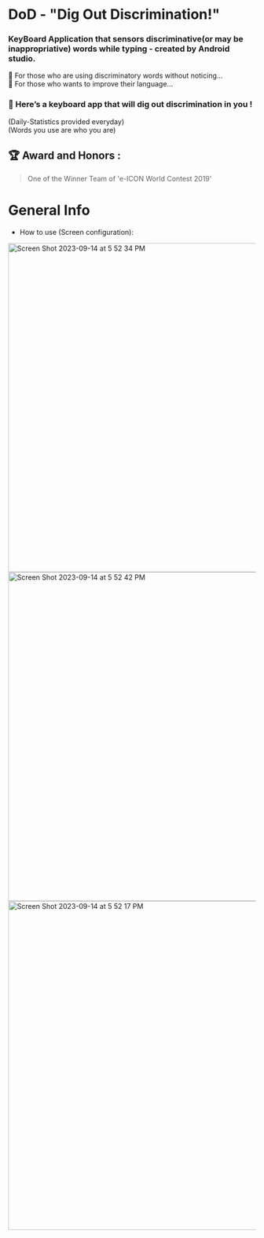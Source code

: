 DoD - "Dig Out Discrimination!"
=========
### KeyBoard Application that sensors discriminative(or may be inappropriative) words while typing - created by Android studio.

🙍 For those who are using discriminatory words without noticing...<br/>
🙍 For those who wants to improve their language...<br/>

### 🌟 Here’s a keyboard app that will dig out discrimination in you !<br/>
(Daily-Statistics provided everyday)<br/>
(Words you use are who you are)<br/>

## 🏆 Award and Honors :
> One of the Winner Team of 'e-ICON World Contest 2019'

# General Info
- How to use (Screen configuration): 
<img width="670" alt="Screen Shot 2023-09-14 at 5 52 34 PM" src="https://github.com/arky02/Eicon_DoD/assets/46954114/2011928f-2400-442a-96f4-13e0de68b518">
<img width="670" alt="Screen Shot 2023-09-14 at 5 52 42 PM" src="https://github.com/arky02/Eicon_DoD/assets/46954114/302a1dc8-37c7-4103-b0b1-f06c631aff89">
<img width="670" alt="Screen Shot 2023-09-14 at 5 52 17 PM" src="https://github.com/arky02/Eicon_DoD/assets/46954114/faa732e2-4e94-4b4f-90cb-dabe39fc4fe6">
   
